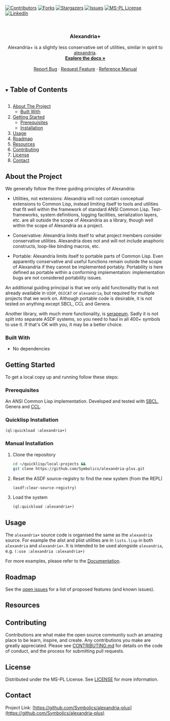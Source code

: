 
<!-- PROJECT SHIELDS -->

[![Contributors][contributors-shield]][contributors-url]
[![Forks][forks-shield]][forks-url]
[![Stargazers][stars-shield]][stars-url]
[![Issues][issues-shield]][issues-url]
[![MS-PL License][license-shield]][license-url]
[![LinkedIn][linkedin-shield]][linkedin-url]



<!-- PROJECT LOGO -->
<br />
<p align="center">
  <!-- <a href="https://github.com/Symbolics/alexandria-plus"> -->
  <!--   <img src="https://lisp-stat.dev/images/stats-image.svg" alt="Logo" width="80" height="80"> -->
  <!-- </a> -->

  <h3 align="center">Alexandria+</h3>

  <p align="center">
Alexandria+ is a slightly less conservative set of utilities, similar in spirit to <a href="https://gitlab.common-lisp.net/alexandria/alexandria">alexandria</a>.
	<br />
    <a href="https://Symbolics.github.io/alexandria-plus"><strong>Explore the docs »</strong></a>
    <br />
    <br />
    <a href="https://github.com/Symbolics/alexandria-plus/issues">Report Bug</a>
    ·
    <a href="https://github.com/Symbolics/alexandria-plus/issues">Request Feature</a>
    ·
    <a href="https://lisp-stat.github.io/data-frame/">Reference Manual</a>
  </p>
</p>



<!-- TABLE OF CONTENTS -->
<details open="open">
  <summary><h2 style="display: inline-block">Table of Contents</h2></summary>
  <ol>
    <li>
      <a href="#about-the-project">About The Project</a>
      <ul>
        <li><a href="#built-with">Built With</a></li>
      </ul>
    </li>
    <li>
      <a href="#getting-started">Getting Started</a>
      <ul>
        <li><a href="#prerequisites">Prerequisites</a></li>
        <li><a href="#installation">Installation</a></li>
      </ul>
    </li>
    <li><a href="#usage">Usage</a></li>
    <li><a href="#roadmap">Roadmap</a></li>
	<li><a href="#resources">Resources</a></li>
    <li><a href="#contributing">Contributing</a></li>
    <li><a href="#license">License</a></li>
    <li><a href="#contact">Contact</a></li>
  </ol>
</details>



<!-- ABOUT THE PROJECT -->
## About the Project

We generally follow the three guiding principles of Alexandria:

 * Utilities, not extensions: Alexandria will not contain conceptual
   extensions to Common Lisp, instead limiting itself to tools and
   utilities that fit well within the framework of standard ANSI
   Common Lisp. Test-frameworks, system definitions, logging
   facilities, serialization layers, etc. are all outside the scope of
   Alexandria as a library, though well within the scope of Alexandria
   as a project.

 * Conservative: Alexandria limits itself to what project members
   consider conservative utilities. Alexandria does not and will not
   include anaphoric constructs, loop-like binding macros, etc.

 * Portable: Alexandria limits itself to portable parts of Common
   Lisp. Even apparently conservative and useful functions remain
   outside the scope of Alexandria if they cannot be implemented
   portably. Portability is here defined as portable within a
   conforming implementation: implementation bugs are not considered
   portability issues.


An additional guiding principal is that we only add functionality that is not already available in `UIOP`, `OSICAT` or `alexandria`, but required for multiple projects that we work on. Although portable code is desirable, it is not tested on anything except SBCL, CCL and Genera.

Another library, with much more functionality, is [serapeum](https://github.com/ruricolist/serapeum).  Sadly it is not split into separate ASDF systems, so you need to haul in all 400+ symbols to use it. If that's OK with you, it may be a better choice.


### Built With

* No dependencies

<!-- GETTING STARTED -->
## Getting Started

To get a local copy up and running follow these steps:

### Prerequisites

An ANSI Common Lisp implementation. Developed and tested with
[SBCL](https://www.sbcl.org/), Genera and
[CCL](https://github.com/Clozure/ccl).

### Quicklisp Installation

```lisp
(ql:quickload :alexandria+)
```

### Manual Installation

1. Clone the repository
   ```sh
   cd ~/quicklisp/local-projects &&
   git clone https://github.com/Symbolics/alexandria-plus.git
   ```
2. Reset the ASDF source-registry to find the new system (from the REPL)
   ```lisp
   (asdf:clear-source-registry)
   ```
3. Load the system
   ```lisp
   (ql:quickload :alexandria+)
   ```

<!-- USAGE EXAMPLES -->
## Usage

The `alexandria+` source code is organised the same as the `alexandria` source. For example the alist and plist utilities are in `lists.lisp` in both `alexandria` and `alexandria+`.  It is intended to be used alongside `alexandria`, e.g. `(:use :alexandria :alexandria+)`

For more examples, please refer to the [Documentation](https://Symbolics.github.io/alexandria-plus).


<!-- ROADMAP -->
## Roadmap

See the [open issues](https://github.com/Symbolics/alexandria-plus/issues) for a list of proposed features (and known issues).

## Resources


<!-- CONTRIBUTING -->
## Contributing

Contributions are what make the open source community such an amazing place to be learn, inspire, and create. Any contributions you make are greatly appreciated.  Please see [CONTRIBUTING.md](CONTRIBUTING.md) for details on the code of conduct, and the process for submitting pull requests.

<!-- LICENSE -->
## License

Distributed under the MS-PL License. See [LICENSE](LICENSE) for more information.



<!-- CONTACT -->
## Contact

Project Link: [https://github.com/Symbolics/alexandria-plus](https://github.com/Symbolics/alexandria-plus)



<!-- MARKDOWN LINKS & IMAGES -->
<!-- https://www.markdownguide.org/basic-syntax/#reference-style-links -->
[contributors-shield]: https://img.shields.io/github/contributors/Symbolics/alexandria-plus.svg?style=for-the-badge
[contributors-url]: https://github.com/Symbolics/alexandria-plus/graphs/contributors
[forks-shield]: https://img.shields.io/github/forks/Symbolics/alexandria-plus.svg?style=for-the-badge
[forks-url]: https://github.com/Symbolics/alexandria-plus/network/members
[stars-shield]: https://img.shields.io/github/stars/Symbolics/alexandria-plus.svg?style=for-the-badge
[stars-url]: https://github.com/Symbolics/alexandria-plus/stargazers
[issues-shield]: https://img.shields.io/github/issues/Symbolics/alexandria-plus.svg?style=for-the-badge
[issues-url]: https://github.com/Symbolics/alexandria-plus/issues
[license-shield]: https://img.shields.io/github/license/Symbolics/alexandria-plus.svg?style=for-the-badge
[license-url]: https://github.com/Symbolics/alexandria-plus/blob/master/LICENSE
[linkedin-shield]: https://img.shields.io/badge/-LinkedIn-black.svg?style=for-the-badge&logo=linkedin&colorB=555
[linkedin-url]: https://www.linkedin.com/company/Symbolics/
